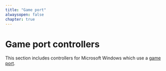 ```yaml
---
title: "Game port"
alwaysopen: false
chapter: true
---
```


# Game port controllers

This section includes controllers for Microsoft Windows which use a [game port](https://en.wikipedia.org/wiki/Game_port).
